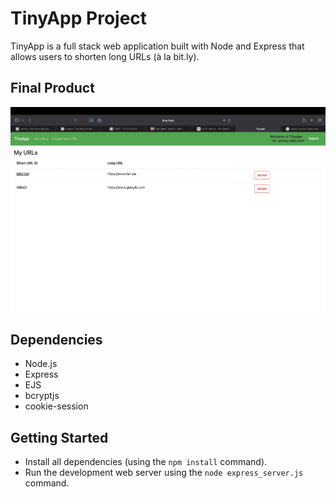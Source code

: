 # TinyApp Project

TinyApp is a full stack web application built with Node and Express that allows users to shorten long URLs (à la bit.ly).

## Final Product

!["urls page, the short urls are links"](https://github.com/harry-th/tinyapp/blob/main/docs/urls_page.png?raw=true)

## Dependencies

- Node.js
- Express
- EJS
- bcryptjs
- cookie-session

## Getting Started

- Install all dependencies (using the `npm install` command).
- Run the development web server using the `node express_server.js` command.